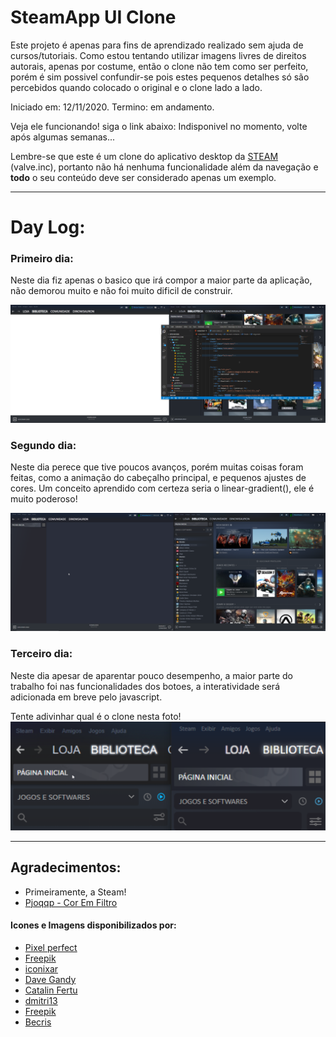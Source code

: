 # SteamApp  UI Clone
 
 Este projeto é apenas para fins de aprendizado realizado sem ajuda de cursos/tutoriais.
 Como estou tentando utilizar imagens livres de direitos autorais, apenas por costume, então o clone não tem como ser perfeito, porém é sim possivel confundir-se pois estes pequenos detalhes só são percebidos quando colocado o original e o clone lado a lado.
 
 Iniciado em: 12/11/2020.
 Termino: em andamento.

 Veja ele funcionando! siga o link abaixo:
 Indisponivel no momento, volte após algumas semanas...

Lembre-se que este é um clone do aplicativo desktop da <a href="https://store.steampowered.com/about/">STEAM</a> (valve.inc), portanto não há nenhuma funcionalidade além da navegação e __todo__ o seu conteúdo deve ser considerado apenas um exemplo.

---
# Day Log:
### Primeiro dia:
Neste dia fiz apenas o basico que irá compor a maior parte da aplicação, não demorou muito e não foi muito dificil de construir.

<a href="https://github.com/DinowSauron">
<img src="https://raw.githubusercontent.com/DinowSauron/SteamApp-UI_Clone/main/image-log/first-day.png" alt="Imagem Do Clone da Steam" title="Imagem do primeiro dia de trabalho">
</a>

### Segundo dia:
Neste dia perece que tive poucos avanços, porém muitas coisas foram feitas, como a animação do cabeçalho principal, e pequenos ajustes de cores. Um conceito aprendido com certeza seria o linear-gradient(), ele é muito poderoso!

<a href="https://github.com/DinowSauron">
<img src="https://raw.githubusercontent.com/DinowSauron/SteamApp-UI_Clone/main/image-log/second-day.png" alt="Imagem Do Clone da Steam" title="Imagem do segundo dia de trabalho">
</a>

### Terceiro dia:
Neste dia apesar de aparentar pouco desempenho, a maior parte do trabalho foi nas funcionalidades dos botoes, a interatividade será adicionada em breve pelo javascript.

Tente adivinhar qual é o clone nesta foto!
<a href="https://github.com/DinowSauron">
<img src="https://raw.githubusercontent.com/DinowSauron/SteamApp-UI_Clone/main/image-log/third-day.png" alt="Imagem Do Clone da Steam" title="Imagem do terceiro dia de trabalho, Foto da direita é o clone.">
</a>

---
## Agradecimentos:
* Primeiramente, a Steam!
* <a href="https://codepen.io/sosuke/pen/Pjoqqp" title="Color inverter">Pjoqqp - Cor Em Filtro</a>

#### Icones e Imagens disponibilizados por:
* <a href="https://www.flaticon.com/br/autores/pixel-perfect" title="Pixel perfect">Pixel perfect</a>
* <a href="https://www.flaticon.com/br/autores/freepik" title="Freepik">Freepik</a> 
* <a href="https://www.flaticon.com/br/autores/iconixar" title="iconixar">iconixar</a>
* <a href="https://www.flaticon.com/br/autores/dave-gandy" title="Dave Gandy">Dave Gandy</a>
* <a href="https://www.flaticon.com/br/autores/catalin-fertu" title="Catalin Fertu">Catalin Fertu</a>
* <a href="https://www.flaticon.com/authors/dmitri13" title="dmitri13">dmitri13</a> 
* <a href="https://www.flaticon.com/authors/freepik" title="Freepik">Freepik</a>
* <a href="https://www.flaticon.com/authors/becris" title="Becris">Becris</a>

